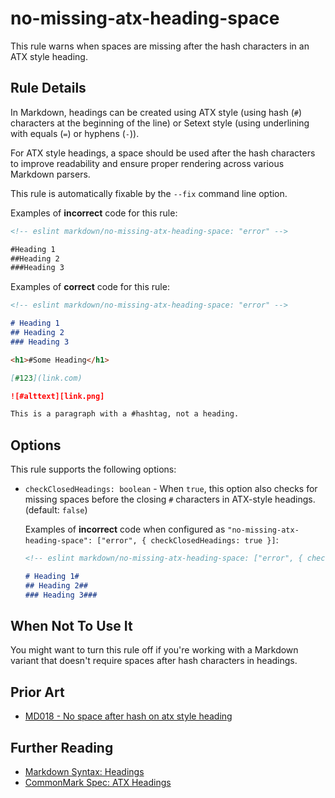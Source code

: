 # no-missing-atx-heading-space

This rule warns when spaces are missing after the hash characters in an ATX style heading.

## Rule Details

In Markdown, headings can be created using ATX style (using hash (`#`) characters at the beginning of the line) or Setext style (using underlining with equals (`=`) or hyphens (`-`)).

For ATX style headings, a space should be used after the hash characters to improve readability and ensure proper rendering across various Markdown parsers.

This rule is automatically fixable by the `--fix` command line option.

Examples of **incorrect** code for this rule:

```md
<!-- eslint markdown/no-missing-atx-heading-space: "error" -->

#Heading 1
##Heading 2
###Heading 3
```

Examples of **correct** code for this rule:

```md
<!-- eslint markdown/no-missing-atx-heading-space: "error" -->

# Heading 1
## Heading 2
### Heading 3

<h1>#Some Heading</h1>

[#123](link.com)

![#alttext][link.png]

This is a paragraph with a #hashtag, not a heading.
```

## Options

This rule supports the following options:

* `checkClosedHeadings: boolean` -
    When `true`, this option also checks for missing spaces before the closing `#` characters in ATX-style headings. (default: `false`)

    Examples of **incorrect** code when configured as `"no-missing-atx-heading-space": ["error", { checkClosedHeadings: true }]`:

    ```markdown
    <!-- eslint markdown/no-missing-atx-heading-space: ["error", { checkClosedHeadings: true }] -->
    
    # Heading 1#
    ## Heading 2##
    ### Heading 3###
    
    ```

## When Not To Use It

You might want to turn this rule off if you're working with a Markdown variant that doesn't require spaces after hash characters in headings.

## Prior Art

- [MD018 - No space after hash on atx style heading](https://github.com/DavidAnson/markdownlint/blob/main/doc/md018.md)

## Further Reading

- [Markdown Syntax: Headings](https://daringfireball.net/projects/markdown/syntax#header)
- [CommonMark Spec: ATX Headings](https://spec.commonmark.org/0.30/#atx-headings) 